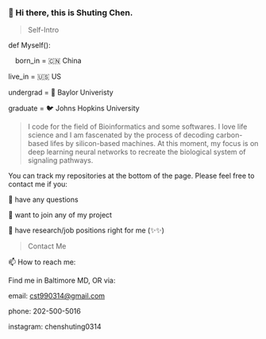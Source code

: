 ### 👋 Hi there, this is Shuting Chen. 

> Self-Intro

def Myself():

&emsp;born_in = 🇨🇳 China

  live_in = 🇺🇸 US

  undergrad = 🐻 Baylor Univeristy

  graduate = 🐦 Johns Hopkins University


> I code for the field of Bioinformatics and some softwares. I love life science and I am fascenated by the process of decoding carbon-based lifes by silicon-based machines. At this moment, my focus is on deep learning neural networks to recreate the biological system of signaling pathways. 

You can track my repositories at the bottom of the page. Please feel free to contact me if you:

💬 have any questions

👯 want to join any of my project

🤝 have research/job positions right for me (✨✨)

> Contact Me

📫 How to reach me:

Find me in Baltimore MD, OR via:

email: cst990314@gmail.com

phone: 202-500-5016

instagram: chenshuting0314

<!--
**19990314/19990314** is a ✨ _special_ ✨ repository because its `README.md` (this file) appears on your GitHub profile.

Here are some ideas to get you started:

- 🔭 I’m currently working on ...
- 🌱 I’m currently learning ...
- 👯 I’m looking to collaborate on ...
- 🤔 I’m looking for help with ...
- 💬 Ask me about ...
- 📫 How to reach me: ...
- 😄 Pronouns: ...
- ⚡ Fun fact: ...
-->
